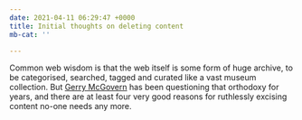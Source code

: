 ```yaml
---
date: 2021-04-11 06:29:47 +0000
title: Initial thoughts on deleting content
mb-cat: ''

---
```

Common web wisdom is that the web itself is some form of huge archive, to be categorised, searched, tagged and curated like a vast museum collection. But [Gerry McGovern](https://gerrymcgovern.com/) has been questioning that orthodoxy for years, and there are at least four very good reasons for ruthlessly excising content no-one needs any more.